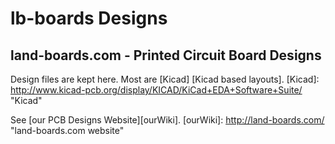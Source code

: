 lb-boards Designs
=================

land-boards.com - Printed Circuit Board Designs
-----------------------------------------------

Design files are kept here. Most are [Kicad] [Kicad based layouts].
[Kicad]: http://www.kicad-pcb.org/display/KICAD/KiCad+EDA+Software+Suite/ "Kicad"

See [our PCB Designs Website][ourWiki].
[ourWiki]: http://land-boards.com/ "land-boards.com website"
